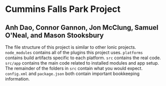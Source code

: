 # Cummins Falls Park Project

## Anh Dao, Connor Gannon, Jon McClung, Samuel O'Neal, and Mason Stooksbury

The file structure of this project is similar to other Ionic projects. `node_modules` contains all of the plugins this project uses. `platforms` contains build artifacts specific to each platform. `src` contains the real code. `src/app` contains the main code related to installed modules and app setup. The remainder of the folders in `src` contain what you would expect. `config.xml` and `package.json` both contain important bookkeeping information.